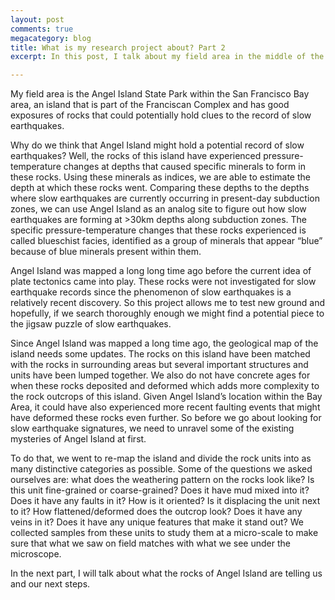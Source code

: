 ```yaml
---
layout: post
comments: true
megacategory: blog
title: What is my research project about? Part 2
excerpt: In this post, I talk about my field area in the middle of the San Francisco Bay. The absolutely awesome Angel Island State Park and how the rocks of the island is helping me answer my research questions. 

---
```

My field area is the Angel Island State Park within the San Francisco Bay area, an island that is part of the Franciscan Complex and has good exposures of rocks that could potentially hold clues to the record of slow earthquakes. 

Why do we think that Angel Island might hold a potential record of slow earthquakes? Well, the rocks of this island have experienced pressure-temperature changes at depths that caused specific minerals to form in these rocks. Using these minerals as indices, we are able to estimate the depth at which these rocks went. Comparing these depths to the depths where slow earthquakes are currently occurring in present-day subduction zones, we can use Angel Island as an analog site to figure out how slow earthquakes are forming at >30km depths along subduction zones. The specific pressure-temperature changes that these rocks experienced is called blueschist facies, identified as a group of minerals that appear “blue” because of blue minerals present within them. 

Angel Island was mapped a long long time ago before the current idea of plate tectonics came into play. These rocks were not investigated for slow earthquake records since the phenomenon of slow earthquakes is a relatively recent discovery. So this project allows me to test new ground and hopefully, if we search thoroughly enough we might find a potential piece to the jigsaw puzzle of slow earthquakes. 

Since Angel Island was mapped a long time ago, the geological map of the island needs some updates. The rocks on this island have been matched with the rocks in surrounding areas but several important structures and units have been lumped together. We also do not have concrete ages for when these rocks deposited and deformed which adds more complexity to the rock outcrops of this island. Given Angel Island’s location within the Bay Area, it could have also experienced more recent faulting events that might have deformed these rocks even further. So before we go about looking for slow earthquake signatures, we need to unravel some of the existing mysteries of Angel Island at first. 

To do that, we went to re-map the island and divide the rock units into as many distinctive categories as possible. Some of the questions we asked ourselves are: what does the weathering pattern on the rocks look like? Is this unit fine-grained or coarse-grained? Does it have mud mixed into it? Does it have any faults in it? How is it oriented? Is it displacing the unit next to it? How flattened/deformed does the outcrop look? Does it have any veins in it? Does it have any unique features that make it stand out? We collected samples from these units to study them at a micro-scale to make sure that what we saw on field matches with what we see under the microscope. 

In the next part, I will talk about what the rocks of Angel Island are telling us and our next steps. 
